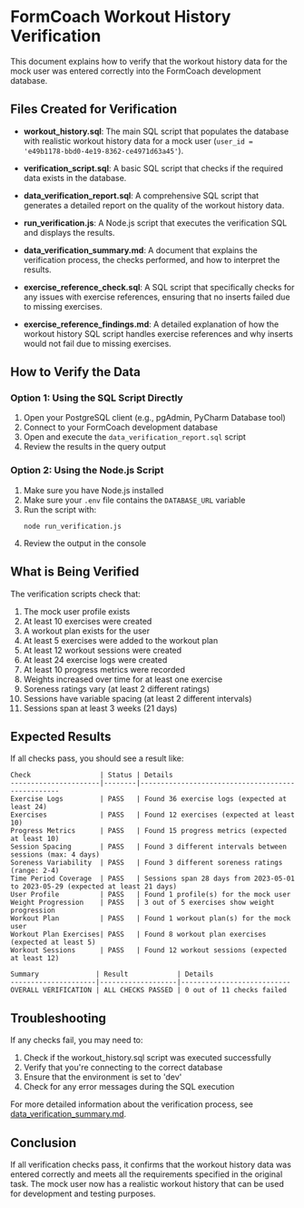 # FormCoach Workout History Verification

This document explains how to verify that the workout history data for the mock user was entered correctly into the
FormCoach development database.

## Files Created for Verification

- **workout_history.sql**: The main SQL script that populates the database with realistic workout history data for a
  mock user (`user_id = 'e49b1178-bbd0-4e19-8362-ce4971d63a45'`).

- **verification_script.sql**: A basic SQL script that checks if the required data exists in the database.

- **data_verification_report.sql**: A comprehensive SQL script that generates a detailed report on the quality of the
  workout history data.

- **run_verification.js**: A Node.js script that executes the verification SQL and displays the results.

- **data_verification_summary.md**: A document that explains the verification process, the checks performed, and how to
  interpret the results.

- **exercise_reference_check.sql**: A SQL script that specifically checks for any issues with exercise references,
  ensuring that no inserts failed due to missing exercises.

- **exercise_reference_findings.md**: A detailed explanation of how the workout history SQL script handles exercise
  references and why inserts would not fail due to missing exercises.

## How to Verify the Data

### Option 1: Using the SQL Script Directly

1. Open your PostgreSQL client (e.g., pgAdmin, PyCharm Database tool)
2. Connect to your FormCoach development database
3. Open and execute the `data_verification_report.sql` script
4. Review the results in the query output

### Option 2: Using the Node.js Script

1. Make sure you have Node.js installed
2. Make sure your `.env` file contains the `DATABASE_URL` variable
3. Run the script with:
   ```
   node run_verification.js
   ```
4. Review the output in the console

## What is Being Verified

The verification scripts check that:

1. The mock user profile exists
2. At least 10 exercises were created
3. A workout plan exists for the user
4. At least 5 exercises were added to the workout plan
5. At least 12 workout sessions were created
6. At least 24 exercise logs were created
7. At least 10 progress metrics were recorded
8. Weights increased over time for at least one exercise
9. Soreness ratings vary (at least 2 different ratings)
10. Sessions have variable spacing (at least 2 different intervals)
11. Sessions span at least 3 weeks (21 days)

## Expected Results

If all checks pass, you should see a result like:

```
Check                 | Status | Details
----------------------|--------|--------------------------------------------------
Exercise Logs         | PASS   | Found 36 exercise logs (expected at least 24)
Exercises             | PASS   | Found 12 exercises (expected at least 10)
Progress Metrics      | PASS   | Found 15 progress metrics (expected at least 10)
Session Spacing       | PASS   | Found 3 different intervals between sessions (max: 4 days)
Soreness Variability  | PASS   | Found 3 different soreness ratings (range: 2-4)
Time Period Coverage  | PASS   | Sessions span 28 days from 2023-05-01 to 2023-05-29 (expected at least 21 days)
User Profile          | PASS   | Found 1 profile(s) for the mock user
Weight Progression    | PASS   | 3 out of 5 exercises show weight progression
Workout Plan          | PASS   | Found 1 workout plan(s) for the mock user
Workout Plan Exercises| PASS   | Found 8 workout plan exercises (expected at least 5)
Workout Sessions      | PASS   | Found 12 workout sessions (expected at least 12)

Summary              | Result            | Details
---------------------|-------------------|---------------------------
OVERALL VERIFICATION | ALL CHECKS PASSED | 0 out of 11 checks failed
```

## Troubleshooting

If any checks fail, you may need to:

1. Check if the workout_history.sql script was executed successfully
2. Verify that you're connecting to the correct database
3. Ensure that the environment is set to 'dev'
4. Check for any error messages during the SQL execution

For more detailed information about the verification process,
see [data_verification_summary.md](data_verification_summary.md).

## Conclusion

If all verification checks pass, it confirms that the workout history data was entered correctly and meets all the
requirements specified in the original task. The mock user now has a realistic workout history that can be used for
development and testing purposes.
